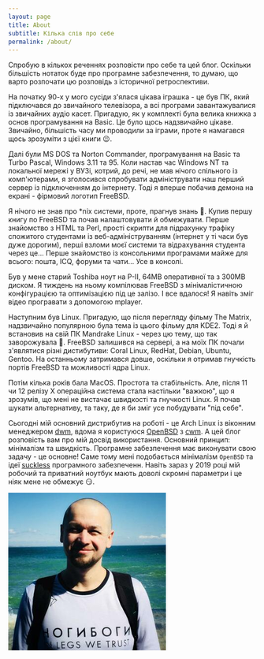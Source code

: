 ```yaml
---
layout: page
title: About
subtitle: Кілька слів про себе
permalink: /about/
---
```


Спробую в кількох реченнях розповісти про себе та цей блог. Оскільки більшість нотаток буде про програмне забезпечення, то думаю, що варто розпочати цю розповідь з історичної ретроспективи.

На початку 90-х у мого сусіди з'ялася цікава іграшка - це був ПК, який підключався до звичайного телевізора, а всі програми завантажувалися із звичайних аудіо касет. Пригадую, як у комплекті була велика книжка з основ програмування на Basic. Це було щось надзвичайно цікаве. Звичайно, більшість часу ми проводили за іграми, проте я намагався щось зрозуміти з цієї книги 😉.

Далі були MS DOS та Norton Commander, програмування на Basic та Turbo Pascal, Windows 3.11 та 95. Коли настав час Windows NT та локальної мережі у ВУЗі, котрий, до речі, не мав нічого спільного із комп'ютерами, я зголосився спробувати адмініструвати наш перший сервер із підключенням до інтернету. Тоді я вперше побачив демона на екрані - фірмовий логотип FreeBSD.

Я нічого не знав про *nix системи, проте, прагнув знань 🤪. Купив першу книгу по FreeBSD та почав налаштовувати й обмежувати. Перше знайомство з HTML та Perl, прості скрипти для підрахунку трафіку спожитого студентами із веб-адмініструванням (інтернет у ті часи був дуже дорогим), перші взломи моєї системи та відрахування студента через це... Перше знайомство із консольними програмами майже для всього: пошта, ICQ, форуми та чати... Усе в консолі.

Був у мене старий Toshiba ноут на P-II, 64MB оперативної та з 300MB диском. Я тиждень на ньому компілював FreeBSD з мінімалістичною конфігурацією та оптимізацією під це залізо. І все вдалося! Я навіть зміг відео програвати з допомогою mplayer.

Наступним був Linux. Пригадую, що після перегляду фільму The Matrix, надзвичайно популярною була тема із цього фільму для KDE2. Тоді я й встановив на свій ПК Mandrake Linux - через цю тему, що так заворожувала 🤭. FreeBSD залишився на сервері, а на моїх ПК почали з'являтися різні дистибутиви: Coral Linux, RedHat, Debian, Ubuntu, Gentoo. На останньому затримався довше, оскільки я отримав гнучкість портів FreeBSD та можливості ядра Linux.

Потім кілька років бала MacOS. Простота та стабільність. Але, після 11 чи 12 релізу X операційна система стала настільки "важкою", що я зрозумів, що мені не вистачає швидкості та гнучкості Linux. Я почав шукати альтернативу, та таку, де я би зміг усе побудувати "під себе".

Сьогодні мій основний дистрибутив на роботі - це Arch Linux із віконним менеджером [dwm][dwm], вдома я користуюся [OpenBSD][OpenBSD] з [cwm][cwm]. А цей блог розповість вам про мій досвід використання. Основний принцип: мінімалізм та швидкість. Програмне забезпечення має виконувати свою задачу - це основне! Саме тому мені подобається мінімалізм `OpenBSD` та ідеї [suckless][suckless] програмного забезпеченн. Навіть зараз у 2019 році мій робочий та приватний ноутбук
мають доволі скромні параметри і це ніяк мене не обмежує 😏.


![Віталій Ковалишин](/assets/kovalyshyn.jpg)

[dwm]: http://dwm.suckless.org/
[OpenBSD]: https://www.openbsd.org/
[cwm]: https://man.openbsd.org/cwm.1
[suckless]: http://suckless.org/philosophy/
